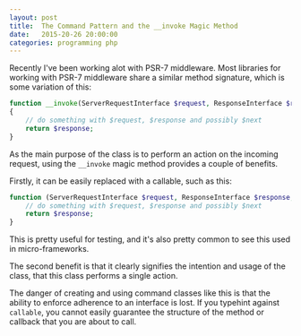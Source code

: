 ```yaml
---
layout: post
title:  The Command Pattern and the __invoke Magic Method
date:   2015-20-26 20:00:00
categories: programming php
---
```


Recently I've been working alot with PSR-7 middleware. Most libraries for working with PSR-7 middleware share a similar method signature, which is some variation of this:

```php
function __invoke(ServerRequestInterface $request, ResponseInterface $response, callable $next)
{
    // do something with $request, $response and possibly $next
    return $response;
}
```

As the main purpose of the class is to perform an action on the incoming request, using the `__invoke` magic method provides a couple of benefits.

Firstly, it can be easily replaced with a callable, such as this:

```php
function (ServerRequestInterface $request, ResponseInterface $response, callable $next) {
    // do something with $request, $response and possibly $next
    return $response;
}
```

This is pretty useful for testing, and it's also pretty common to see this used in micro-frameworks.

The second benefit is that it clearly signifies the intention and usage of the class, that this class performs a single action.

The danger of creating and using command classes like this is that the ability to enforce adherence to an interface is lost. If you typehint against `callable`, you cannot easily guarantee the structure of the method or callback that you are about to call.
